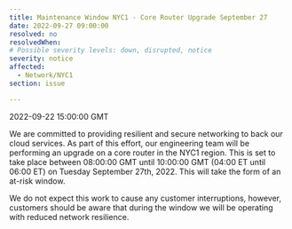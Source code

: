 ```yaml
---
title: Maintenance Window NYC1 - Core Router Upgrade September 27
date: 2022-09-27 09:00:00
resolved: no
resolvedWhen:
# Possible severity levels: down, disrupted, notice
severity: notice
affected:
  - Network/NYC1
section: issue

---
```


2022-09-22 15:00:00 GMT

We are committed to providing resilient and secure networking to back our cloud services. As part of this effort, our engineering team will be performing an upgrade on a core router in the NYC1 region. This is set to take place between 08:00:00 GMT until 10:00:00 GMT (04:00 ET until 06:00 ET) on Tuesday September 27th, 2022. This will take the form of an at-risk window.

We do not expect this work to cause any customer interruptions, however, customers should be aware that during the window we will be operating with reduced network resilience.
